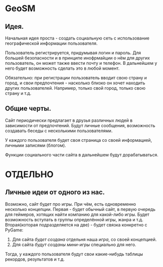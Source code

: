 # GeoSM
## Идея.

Начальная идея проста - создать социальную сеть с использование географической информации пользователя. 

Пользователь регистрируется, придумывая логин и пароль. Для большей безопасности и в принципе инофрмайции о нём для других пользователь, он может также ввести почту и телефон. В дальнейшем у него будет возможность сделать это в любой момент.

 Обязательно: при регистрации пользователь вводит свою страну и город, и свои предпочтения - насколько близко он хочет находить других пользователей. Например, только свой город, только свою страну и т.д. 

## Общие черты.
Сайт периодически предлагает в друзья различных людей в зависимости от предпочтений. Будут личные сообщения, возможность создавать беседы с несколькими пользователями. 

У каждого пользователя будет своя страница со своей информацией, личными записями (блогом).

Функции социального части сайта в дальнейшем будут дорабатываться.

# ОТДЕЛЬНО
## Личные идеи от одного из нас.

Возможно, сайт будет про игры. При чём, есть одновременно несколько концепции. Первая - будет обычный сайт, в первую очередь для геймеров, хотящих найти компанию для какой-либо игры. Будет возможность вступать в группы определённой игры, жанра и т.д. Вторая(которая подразделяется на две) - будет связка конкретно с PyGame:

1) Для сайта *будет создана* отдельня наша *игра*, со своей концепцией.
2) Для сайта *будут созданы мини-игры* специально для него.

Тогда, у каждого пользователя будут свои какие-нибудь таблицы рекордов, результатов и т.д. 